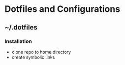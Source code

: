 # Dotfiles and Configurations

## ~/.dotfiles

### Installation
* clone repo to home directory
* create symbolic links
